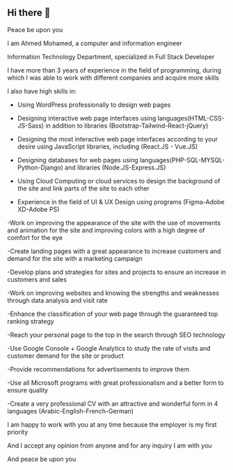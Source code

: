 ## Hi there 👋
Peace be upon you

I am Ahmed Mohamed, a computer and information engineer

Information Technology Department, specialized in Full Stack Developer

I have more than 3 years of experience in the field of programming, during which I was able to work with different companies and acquire more skills

I also have high skills in:

- Using WordPress professionally to design web pages

- Designing interactive web page interfaces using languages ​​(HTML-CSS-JS-Sass) in addition to libraries (Bootstrap-Tailwind-React-jQuery)

- Designing the most interactive web page interfaces according to your desire using JavaScript libraries, including (React.JS - Vue.JS)

- Designing databases for web pages using languages ​​(PHP-SQL-MYSQL-Python-Django) and libraries (Node.JS-Express.JS)

- Using Cloud Computing or cloud services to design the background of the site and link parts of the site to each other

- Experience in the field of UI & UX Design using programs (Figma-Adobe XD-Adobe PS)

-Work on improving the appearance of the site with the use of movements and animation for the site and improving colors with a high degree of comfort for the eye

-Create landing pages with a great appearance to increase customers and demand for the site with a marketing campaign

-Develop plans and strategies for sites and projects to ensure an increase in customers and sales

-Work on improving websites and knowing the strengths and weaknesses through data analysis and visit rate

-Enhance the classification of your web page through the guaranteed top ranking strategy

-Reach your personal page to the top in the search through SEO technology

-Use Google Console + Google Analytics to study the rate of visits and customer demand for the site or product

-Provide recommendations for advertisements to improve them

-Use all Microsoft programs with great professionalism and a better form to ensure quality

-Create a very professional CV with an attractive and wonderful form in 4 languages (Arabic-English-French-German)

I am happy to work with you at any time because the employer is my first priority

And I accept any opinion from anyone and for any inquiry I am with you

And peace be upon you
